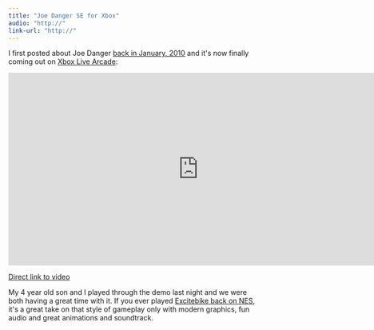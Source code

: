 ```yaml
---
title: "Joe Danger SE for Xbox"
audio: "http://"
link-url: "http://"
---
```

<p>I first posted about Joe Danger <a href="https://chrisenns.com/2010/01/joe-danger/">back in January, 2010</a> and it's now finally coming out on <a href="http://marketplace.xbox.com/en-GB/Product/Joe-Danger-Special-Edition/66acd000-77fe-1000-9115-d802584111f5">Xbox Live Arcade</a>:</p>
<p><iframe width="759" height="386" src="http://www.youtube.com/embed/csBHU12Gm14" frameborder="0" allowfullscreen></iframe></p>
<p><a href="http://youtu.be/csBHU12Gm14">Direct link to video</a></p>
<p>My 4 year old son and I played through the demo last night and we were both having a great time with it. If you ever played <a href="http://en.wikipedia.org/wiki/Excitebike">Excitebike back on NES</a>, it's a great take on that style of gameplay only with modern graphics, fun audio and great animations and soundtrack.</p>
